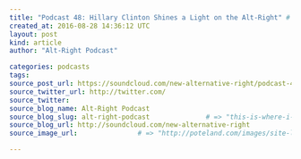 ```yaml
---
title: "Podcast 48: Hillary Clinton Shines a Light on the Alt-Right" # => "I Made a Pretty Gem - Planet.rb"
created_at: 2016-08-28 14:36:12 UTC
layout: post
kind: article
author: "Alt-Right Podcast"

categories: podcasts
tags: 
source_post_url: https://soundcloud.com/new-alternative-right/podcast-48-hillary-clinton-shines-a-light-on-the-alt-right    # => "http://poteland.com/blog/i-made-a-pretty-gem-planet-dot-rb/"
source_twitter_url: http://twitter.com/
source_twitter: 
source_blog_name: Alt-Right Podcast
source_blog_slug: alt-right-podcast              # => "this-is-where-i-tell-you-stuff"
source_blog_url: http://soundcloud.com/new-alternative-right               # => "http://poteland.com/articles"
source_image_url:               # => "http://poteland.com/images/site-logo.png"

---
```



<!--
   Colin and Andy discuss Hillary Clinton&#39;s recent speech attacking the Alt-Right and attempting to link us to Donald Trump. Have we really taken over the Republican Party, and are we part of a &quot;vast right-wing conspiracy.&quot; involving the likes of David Duke, Nigel Farage, Alex Jones, and a large green frog — all controlled by Vladimir Putin? 

What does this say about the state of Hillary&#39;s campaign and her mental health? Is she really looking to start WWIII or is she merely trying to reach out to a few cuckservatives and neocons by using Cold War and McCarthyite rhetoric?           # => "I’ve been hurting to write this ever since we had the idea of creating a Planet for Cubox..." (Continued)
   alt-right-podcast              # => "this-is-where-i-tell-you-stuff"
   http://soundcloud.com/new-alternative-right               # => "http://poteland.com/articles"
                 # => "http://poteland.com/images/site-logo.png"
Colin and Andy discuss Hillary Clinton's recent speech attacking the Alt-Right and attempting to link us to Donald Trump. Have we really taken over the Republican Party, and are we part of a "vast right-wing conspiracy." involving the likes of David Duke, Nigel Farage, Alex Jones, and a large green frog — all controlled by Vladimir Putin? 

What does this say about the state of Hillary's campaign and her mental health? Is she really looking to start WWIII or is she merely trying to reach out to a few cuckservatives and neocons by using Cold War and McCarthyite rhetoric?<div class="">
    <i>Source: <a href="http://soundcloud.com/new-alternative-right">Alt-Right Podcast</a></i>
</div>
